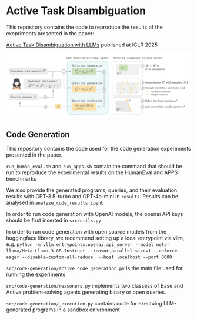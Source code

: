 # Active Task Disambiguation

This repository contains the code to reproduce the results of the exepriments presented in the paper:

[Active Task Disambiguation with LLMs](https://openreview.net/forum?id=JAMxRSXLFz) published at ICLR 2025

<img src="https://github.com/kasia-kobalczyk/active-task-disambiguation/blob/main/figure1.png?raw=true" width="1000"/>


## Code Generation

This repository contains the code used for the code generation experiments presented in the paper.

`run_human_eval.sh` and `run_apps.sh` contain the command that should be run to reproduce the experimental results on the HumanEval and APPS benchmarks

We also provide the generated programs, queries, and their evaluation results with GPT-3.5-turbo and GPT-4o-mini in `results`. Results can be analysed in `analyze_code_results.ipynb`

In order to run code generation with OpenAI models, the openai API keys should be first inserted in `src/utils.py`

In order to run code generation with open source models from the huggingface library, we recommend setting up a local entrypoint via vllm, e.g.
`python -m vllm.entrypoints.openai.api_server --model meta-llama/Meta-Llama-3-8B-Instruct --tensor-parallel-size=1 --enforce-eager --disable-custom-all-reduce  --host localhost --port 8000`  

`src/code-generation/active_code_generation.py` is the main file used for running the experiments

`src/code-generation/reasoners.py` implements two classess of Base and Active problem-solving agents generating binary or open queries.

`src/code-generation/_execution.py` contains code for exectuing LLM-generated programs in a sandbox enivronment

